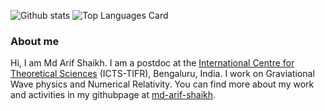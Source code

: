 ![Github stats](https://github-readme-stats.vercel.app/api?username=md-arif-shaikh&theme=highcontrast&show_icons=true&count_private=true)
![Top Languages Card](https://github-readme-stats.vercel.app/api/top-langs/?username=md-arif-shaikh&?&exclude_repo=md-arif-shaikh.github.io,vim-config&langs_count=8)
<!--[![Repo name](https://github-readme-stats.vercel.app/api/pin/?username=yourusename&repo=repo-name)](https://github.com/yourusername/repo-name)-->

### About me
Hi, I am Md Arif Shaikh. I am a postdoc at the [International Centre for Theoretical Sciences](https://www.icts.res.in) (ICTS-TIFR), Bengaluru, India. I work on Graviational Wave physics and Numerical Relativity. You can find more about my work and activities in my githubpage at [md-arif-shaikh](https://md-arif-shaikh.github.io).

<!--
**md-arif-shaikh/md-arif-shaikh** is a ✨ _special_ ✨ repository because its `README.md` (this file) appears on your GitHub profile.

Here are some ideas to get you started:

- 🔭 I’m currently working on ...
- 🌱 I’m currently learning ...
- 👯 I’m looking to collaborate on ...
- 🤔 I’m looking for help with ...
- 💬 Ask me about ...
- 📫 How to reach me: ...
- 😄 Pronouns: ...
- ⚡ Fun fact: ...
-->
